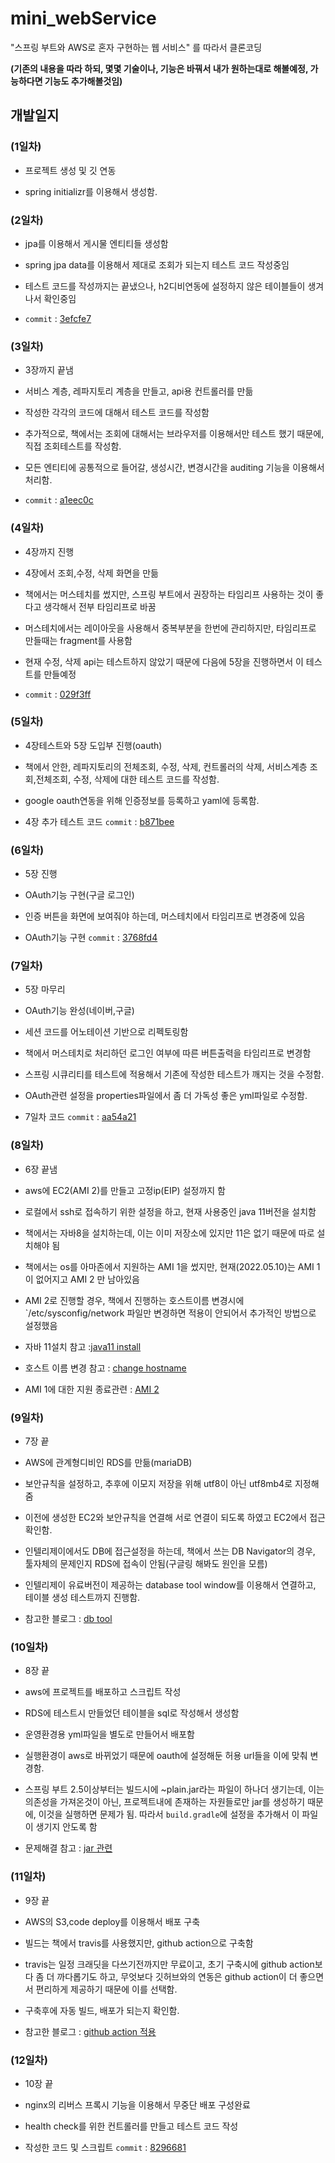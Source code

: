 # mini_webService
"스프링 부트와 AWS로 혼자 구현하는 웹 서비스" 를 따라서 클론코딩

**(기존의 내용을 따라 하되, 몇몇 기술이나, 기능은 바꿔서 내가 원하는대로 해볼예정, 가능하다면 기능도 추가해볼것임)**

## 개발일지

### (1일차)

- 프로젝트 생성 및 깃 연동

- spring initializr를 이용해서 생성함.

### (2일차)

- jpa를 이용해서 게시물 엔티티들 생성함

- spring jpa data를 이용해서 제대로 조회가 되는지 테스트 코드 작성중임

- 테스트 코드를 작성까지는 끝냈으나, h2디비연동에 설정하지 않은 테이블들이 생겨나서 확인중임

- `commit` : [3efcfe7](https://github.com/lsh9672/mini_webService/commit/3efcfe7c67fd2f3618d0fa4a196e64c9b4da62ce)

### (3일차)

- 3장까지 끝냄

- 서비스 계층, 레파지토리 계층을 만들고, api용 컨트롤러를 만듦

- 작성한 각각의 코드에 대해서 테스트 코드를 작성함

- 추가적으로, 책에서는 조회에 대해서는 브라우저를 이용해서만 테스트 했기 때문에, 직접 조회테스트를 작성함.

- 모든 엔티티에 공통적으로 들어갈, 생성시간, 변경시간을 auditing 기능을 이용해서 처리함.

- `commit` : [a1eec0c](https://github.com/lsh9672/mini_webService/commit/a1eec0c595916eb8a4700cc6c3d395921cf74e0d)

### (4일차)

- 4장까지 진행

- 4장에서 조회,수정, 삭제 화면을 만듦

- 책에서는 머스테치를 썼지만, 스프링 부트에서 권장하는 타임리프 사용하는 것이 좋다고 생각해서 전부 타임리프로 바꿈

- 머스테치에서는 레이아웃을 사용해서 중복부분을 한번에 관리하지만, 타임리프로 만들때는 fragment를 사용함

- 현재 수정, 삭제 api는 테스트하지 않았기 때문에 다음에 5장을 진행하면서 이 테스트를 만들예정

- `commit` : [029f3ff](https://github.com/lsh9672/mini_webService/commit/029f3fff440dbae2ae2967299a4ba5710b8a7a03)

### (5일차)

- 4장테스트와 5장 도입부 진행(oauth)

- 책에서 안한, 레파지토리의 전체조회, 수정, 삭제, 컨트롤러의 삭제, 서비스계층 조회,전체조회, 수정, 삭제에 대한 테스트 코드를 작성함.

- google oauth연동을 위해 인증정보를 등록하고 yaml에 등록함.

- 4장 추가 테스트 코드 `commit` : [b871bee](https://github.com/lsh9672/mini_webService/commit/b871beee0b7a6eda08e0499b37b91739121bac5d)

### (6일차)

- 5장 진행

- OAuth기능 구현(구글 로그인)

- 인증 버튼을 화면에 보여줘야 하는데, 머스테치에서 타임리프로 변경중에 있음

- OAuth기능 구현 `commit` : [3768fd4](https://github.com/lsh9672/mini_webService/commit/3768fd4031473ca99c15b94c9818b5703a436f52)

### (7일차)

- 5장 마무리

- OAuth기능 완성(네이버,구글)

- 세션 코드를 어노테이션 기반으로 리펙토링함

- 책에서 머스테치로 처리하던 로그인 여부에 따른 버튼출력을 타임리프로 변경함

- 스프링 시큐리티를 테스트에 적용해서 기존에 작성한 테스트가 깨지는 것을 수정함.

- OAuth관련 설정을 properties파일에서 좀 더 가독성 좋은 yml파일로 수정함.

- 7일차 코드 `commit` : [aa54a21](https://github.com/lsh9672/mini_webService/commit/aa54a218d5d8127fc949fbbf9a948b8e988ee48c)

### (8일차)

- 6장 끝냄

- aws에 EC2(AMI 2)를 만들고 고정ip(EIP) 설정까지 함

- 로컬에서 ssh로 접속하기 위한 설정을 하고, 현재 사용중인 java 11버전을 설치함

- 책에서는 자바8을 설치하는데, 이는 이미 저장소에 있지만 11은 없기 때문에 따로 설치해야 됨

- 책에서는 os를 아마존에서 지원하는 AMI 1을 썼지만, 현재(2022.05.10)는 AMI 1이 없어지고 AMI 2 만 남아있음

- AMI 2로 진행할 경우, 책에서 진행하는 호스트이름 변경시에 `/etc/sysconfig/network 파일만 변경하면 적용이 안되어서 추가적인 방법으로 설정했음

- 자바 11설치 참고 :[java11 install](https://docs.aws.amazon.com/corretto/latest/corretto-11-ug/downloads-list.html)

- 호스트 이름 변경 참고 : [change hostname](https://bbeomgeun.tistory.com/157)

- AMI 1에 대한 지원 종료관련 : [AMI 2](https://aws.amazon.com/ko/about-aws/whats-new/2019/03/announcing_the_amazon_linux_2_preupgrade_assistant/)

### (9일차)

- 7장 끝

- AWS에 관계형디비인 RDS를 만듦(mariaDB)

- 보안규칙을 설정하고, 추후에 이모지 저장을 위해 utf8이 아닌 utf8mb4로 지정해줌

- 이전에 생성한 EC2와 보안규칙을 연결해 서로 연결이 되도록 하였고 EC2에서 접근확인함.

- 인텔리제이에서도 DB에 접근설정을 하는데, 책에서 쓰는 DB Navigator의 경우, 툴자체의 문제인지 RDS에 접속이 안됨(구글링 해봐도 원인을 모름)

- 인텔리제이 유료버전이 제공하는 database tool window를 이용해서 연결하고, 테이블 생성 테스트까지 진행함.

- 참고한 블로그 : [db tool](https://wadekang.tistory.com/35) 

### (10일차)

- 8장 끝

- aws에 프로젝트를 배포하고 스크립트 작성

- RDS에 테스트시 만들었던 테이블을 sql로 작성해서 생성함

- 운영환경용 yml파일을 별도로 만들어서 배포함

- 실행환경이 aws로 바뀌었기 때문에 oauth에 설정해둔 허용 url들을 이에 맞춰 변경함.

- 스프링 부트 2.5이상부터는 빌드시에 ~plain.jar라는 파일이 하나더 생기는데, 이는 의존성을 가져온것이 아닌, 프로젝트내에 존재하는 자원들로만 jar를 생성하기 때문에, 이것을 실행하면 문제가 됨. 따라서 `build.gradle`에 설정을 추가해서 이 파일이 생기지 안도록 함

- 문제해결 참고 : [jar 관련](https://velog.io/@zerodin/EC2-%EC%84%9C%EB%B2%84%EC%97%90-%ED%94%84%EB%A1%9C%EC%A0%9D%ED%8A%B8%EB%A5%BC-%EB%B0%B0%ED%8F%AC%ED%95%B4-%EB%B3%B4%EC%9E%90#%EC%99%B8%EB%B6%80-security-%ED%8C%8C%EC%9D%BC-%EB%93%B1%EB%A1%9D%ED%95%98%EA%B8%B0)

### (11일차)

- 9장 끝

- AWS의 S3,code deploy를 이용해서 배포 구축

- 빌드는 책에서 travis를 사용했지만, github action으로 구축함

- travis는 일정 크래딧을 다쓰기전까지만 무료이고, 초기 구축시에 github action보다 좀 더 까다롭기도 하고, 무엇보다 깃허브와의 연동은 github action이 더 좋으면서 편리하게 제공하기 때문에 이를 선택함.

- 구축후에 자동 빌드, 배포가 되는지 확인함.

- 참고한 블로그 : [github action 적용](https://velog.io/@tigger/%EB%B0%B0%ED%8F%AC-%EC%9E%90%EB%8F%99%ED%99%94-%EA%B5%AC%EC%84%B1)

### (12일차)

- 10장 끝

- nginx의 리버스 프록시 기능을 이용해서 무중단 배포 구성완료

- health check를 위한 컨트롤러를 만들고 테스트 코드 작성

- 작성한 코드 및 스크립트 `commit` : [8296681](https://github.com/lsh9672/mini_webService/commit/8296681819466a48893584eabb30af5882a794ff)
